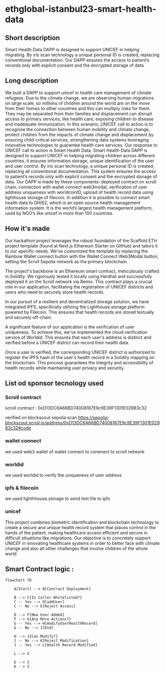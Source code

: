 # ethglobal-istanbul23-smart-health-data

## Short description
Smart Health Data DAPP is designed to support UNICEF in helping migrating. By iris scan technology a unique personal ID is created, replacing conventional documentation. Our DAPP ensures the access to patient’s records only with explicit consent and the encrypted storage of data


## Long description

We built a DAPP to support unicef in health care management of climate refugees. Due to the climate change, we are observing human migrations on large scale, so millions of children around the world are on the move from their homes to other countries and this can multiply risks for them. They may be separated from their families and displacement can disrupt access to primary services, like health care, exposing children to disease and inadequate immunization. In this scenario, UNICEF call to action is to recognise the connection between human mobility and climate change, protect children from the impacts of climate change and displacement by ensuring child-critical services, strengthening data systems leveraging innovative technologies to guarantee health care services. Our response to UNICEF call to action is Smart Health Data. Smart Health Data DAPP is designed to support UNICEF in helping migrating children across different countries, it ensures information storage, unique identification of the user and user control. By iris scan technology, a unique personal ID is created, replacing all conventional documentation. This system ensures the access to patient’s records only with explicit consent and the encrypted storage of data. Our DAPP is made by these components: deployed contract on scroll chain, connection with wallet connect web3modal, verification of user address uniqueness with worldcoinID, upload of health record data using lighthouse storage of filecoin. In addition it is possible to connect smart health data to DHIS2, which is an open source health management information system. It is the world’s largest health management platform, used by NGO’s like unicef in more than 100 countries.

## How it's made

Our hackathon project leverages the robust foundation of the Scaffold ETH project template (found at Next.js Ethereum Starter on GitHub) and tailors it to our specific needs. We've customized the template by replacing the Rainbow Wallet connect button with the Wallet Connect Web3Modal button, setting the Scroll Sepolia network as the primary blockchain.

The project's backbone is an Ethereum smart contract, meticulously crafted in Solidity. We rigorously tested it locally using Hardhat and successfully deployed it on the Scroll network via Remix. This contract plays a crucial role in our application, facilitating the registration of UNICEF districts and users who need to securely store health records.

In our pursuit of a resilient and decentralized storage solution, we have integrated IPFS, specifically utilizing the Lighthouse.storage platform powered by Filecoin. This ensures that health records are stored textually and securely off-chain.

A significant feature of our application is the verification of user uniqueness. To achieve this, we've implemented the cloud verification service of Worldid. This ensures that each user's address is distinct and verified before a UNICEF district can record their health data.

Once a user is verified, the corresponding UNICEF district is authorized to register the IPFS hash of the user's health record in a Solidity mapping on the blockchain. This process guarantees the integrity and accessibility of health records while maintaining user privacy and security.

## List od sponsor tecnology used 

### Scroll contract

scroll contract : 0xD13DC6A66BD74008167E9c9E39F1301E02983c32

verified on blockscout sepolia scan
https://sepolia-blockscout.scroll.io/address/0xD13DC6A66BD74008167E9c9E39F1301E02983c32#code


### wallet connect

we used web3 wallet of wallet connect to conenect to scroll network 

### worldid

we used worldid to verify the uniqueness of user address

### ipfs & filecoin

we used lighthhouse.storage to send text file to ipfs


### unicef

This project combines biometric identification and blockchain technology to create a secure and unique health record system that places control in the hands of the patient, making healthcare access efficient and secure in difficult situations like migrations. Our objective is to concretely support UNICEF in innovating healthcare systems in order to better face with climate change and also all other challenges that involve children of the whole world


## Smart Contract logic : 

```mermaid
flowchart TD

    A[Start] --> B[Contract Deployment]

    B --> C{Is Caller Whitelisted?}
    C -- Yes --> D[addUser]
    C -- No --> E[Reject Access]

    D --> F[New User Added]
    F --> G{Any More Actions?}
    G -- Yes --> H[modifyUserHealthRecord]
    G -- No --> I[End]

    H --> J{Can Modify?}
    J -- No --> K[Reject Modification]
    J -- Yes --> L[Health Record Modified]

    L --> G

    E --> I
    K --> I

```


